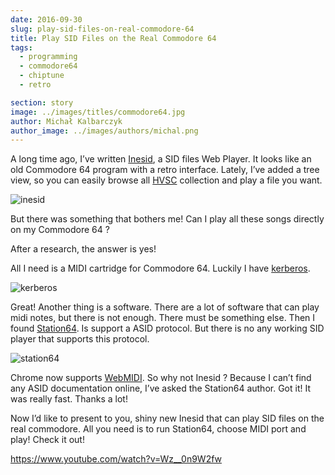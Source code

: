 ```yaml
---
date: 2016-09-30
slug: play-sid-files-on-real-commodore-64
title: Play SID Files on the Real Commodore 64
tags:
  - programming
  - commodore64
  - chiptune
  - retro

section: story
image: ../images/titles/commodore64.jpg
author: Michał Kalbarczyk
author_image: ../images/authors/michal.png
---
```


A long time ago, I’ve written [Inesid](https://inesid.fazibear.me/), a SID files Web Player. It looks like an old Commodore 64 program with a retro interface. Lately, I’ve added a tree view, so you can easily browse all [HVSC](http://www.hvsc.c64.org/) collection and play a file you want.

![inesid](../images/storiess/inesid.png)

But there was something that bothers me! Can I play all these songs directly on my Commodore 64 ?

After a research, the answer is yes!

All I need is a MIDI cartridge for Commodore 64. Luckily I have [kerberos](http://www.frank-buss.de/kerberos/index.html).

![kerberos](../images/storiess/kerberos.jpg)

Great! Another thing is a software. There are a lot of software that can play midi notes, but there is not enough. There must be something else. Then I found [Station64](http://csdb.dk/release/?id=142049). Is support a ASID protocol. But there is no any working SID player that supports this protocol.

![station64](../images/storiess/station64.png)

Chrome now supports [WebMIDI](https://www.w3.org/TR/webmidi/). So why not Inesid ?
Because I can’t find any ASID documentation online, I’ve asked the Station64 author. Got it! It was really fast. Thanks a lot!

Now I’d like to present to you, shiny new Inesid that can play SID files on the real commodore. All you need is to run Station64, choose MIDI port and play! Check it out!

https://www.youtube.com/watch?v=Wz__0n9W2fw

